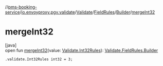 //[pms-booking-service](../../../../../index.md)/[io.envoyproxy.pgv.validate](../../../index.md)/[Validate](../../index.md)/[FieldRules](../index.md)/[Builder](index.md)/[mergeInt32](merge-int32.md)

# mergeInt32

[java]\
open fun [mergeInt32](merge-int32.md)(value: [Validate.Int32Rules](../../-int32-rules/index.md)): [Validate.FieldRules.Builder](index.md)

`.validate.Int32Rules int32 = 3;`